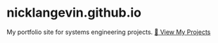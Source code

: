 # nicklangevin.github.io
My portfolio site for systems engineering projects.
[🧠 View My Projects](projects.md)
